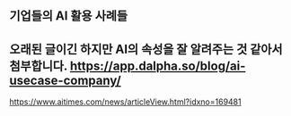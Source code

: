 ## 기업들의 AI 활용 사례들
오래된 글이긴 하지만 AI의 속성을 잘 알려주는 것 같아서 첨부합니다.
https://app.dalpha.so/blog/ai-usecase-company/
---
https://www.aitimes.com/news/articleView.html?idxno=169481
